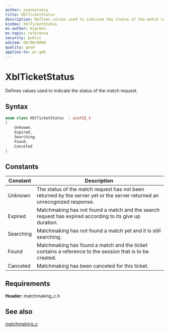 ```yaml
---
author: joannaleecy
title: XblTicketStatus
description: Defines values used to indicate the status of the match request.
kindex: XblTicketStatus
ms.author: migreen
ms.topic: reference
security: public
edited: 00/00/0000
quality: good
applies-to: pc-gdk
---
```


# XblTicketStatus  

Defines values used to indicate the status of the match request.    

## Syntax  
  
```cpp
enum class XblTicketStatus  : uint32_t  
{  
    Unknown,  
    Expired,  
    Searching,  
    Found,  
    Canceled  
}  
```  
  
## Constants  
  
| Constant | Description |
| --- | --- |
| Unknown | The status of the match request has not been returned by the server yet or the server returned an unrecognized response. |  
| Expired | Matchmaking has not found a match and the search request has expired according to its give up duration. |  
| Searching | Matchmaking has not found a match yet and it is still searching. |  
| Found | Matchmaking has found a match and the ticket contains a reference to the session that is to be created. |  
| Canceled | Matchmaking has been canceled for this ticket. |  
  
## Requirements  
  
**Header:** matchmaking_c.h
  
## See also  
[matchmaking_c](../matchmaking_c_members.md)  
  
  